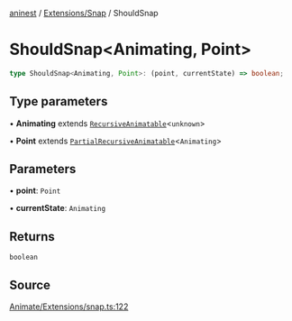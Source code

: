 [aninest](../../../index.md) / [Extensions/Snap](../index.md) / ShouldSnap

# ShouldSnap\<Animating, Point\>

```ts
type ShouldSnap<Animating, Point>: (point, currentState) => boolean;
```

## Type parameters

• **Animating** extends [`RecursiveAnimatable`](../../../AnimatableTypes/type-aliases/RecursiveAnimatable.md)\<`unknown`\>

• **Point** extends [`PartialRecursiveAnimatable`](../../../AnimatableTypes/type-aliases/PartialRecursiveAnimatable.md)\<`Animating`\>

## Parameters

• **point**: `Point`

• **currentState**: `Animating`

## Returns

`boolean`

## Source

[Animate/Extensions/snap.ts:122](https://github.com/zphrs/aninest/blob/f1bf3a3/src/Animate/Extensions/snap.ts#L122)
